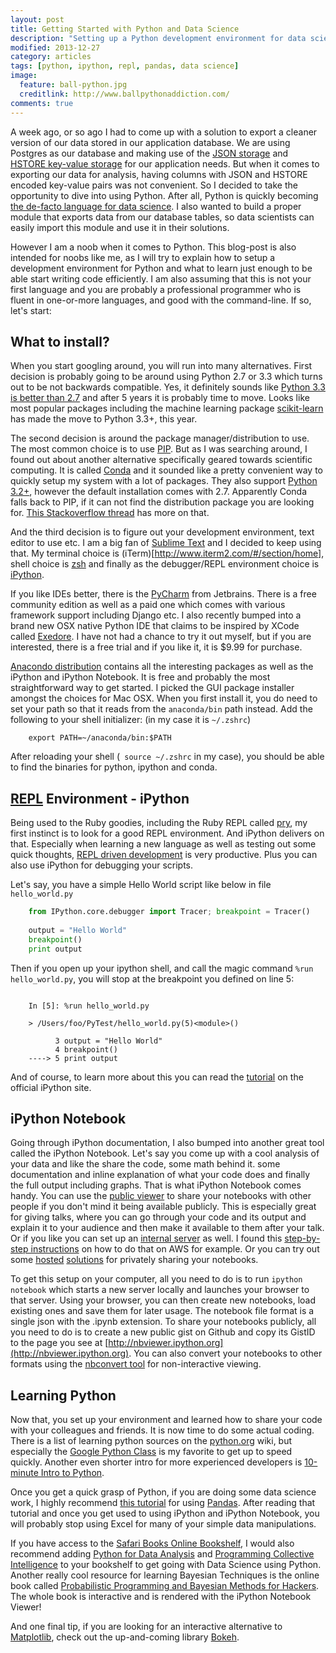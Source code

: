 ```yaml
---
layout: post
title: Getting Started with Python and Data Science
description: "Setting up a Python development environment for data science work."
modified: 2013-12-27
category: articles
tags: [python, ipython, repl, pandas, data science]
image:
  feature: ball-python.jpg
  creditlink: http://www.ballpythonaddiction.com/
comments: true  
---
```


A week ago, or so ago I had to come up with a solution to export a cleaner version of our data stored in our application database. We are using Postgres as our database and making use of the [JSON storage](http://clarkdave.net/2013/06/what-can-you-do-with-postgresql-and-json/) and [HSTORE key-value storage](http://www.postgresql.org/docs/9.0/static/hstore.html) for our application needs. But when it comes to exporting our data for analysis, having columns with JSON and HSTORE encoded key-value pairs was not convenient. So I decided to take the opportunity to dive into using Python. After all, Python is quickly becoming [the de-facto language for data science](http://www.r-bloggers.com/the-homogenization-of-scientific-computing-or-why-python-is-steadily-eating-other-languages-lunch/). I also wanted to build a proper module that exports data from our database tables, so data scientists can easily import this module and use it in their solutions.

However I am a noob when it comes to Python. This blog-post is also intended for noobs like me, as I will try to explain how to setup a development environment for Python and what to learn just enough to be able start writing code efficiently. I am also assuming that this is not your first language and you are probably a professional programmer who is fluent in one-or-more languages, and good with the command-line. If so, let's start:

## What to install?

When you start googling around, you will run into many alternatives. First decision is probably going to be around using Python 2.7 or 3.3 which turns out to be not backwards compatible. Yes, it definitely sounds like [Python 3.3 is better than 2.7](https://speakerdeck.com/pyconslides/python-3-dot-3-trust-me-its-better-than-python-2-dot-7-by-dr-brett-cannon) and after 5 years it is probably time to move. Looks like most popular packages including the machine learning package [scikit-learn](https://github.com/scikit-learn/scikit-learn/commit/22dbecccff5b856d1db0c97310f542fbc5df4f64) has made the move to Python 3.3+, this year. 

The second decision is around the package manager/distribution to use. The most common choice is to use [PIP](https://pip.readthedocs.org/en/latest/). But as I was searching around, I found out about another alternative specifically geared towards scientific computing. It is called [Conda](http://www.continuum.io/blog/conda) and it sounded like a pretty convenient way to quickly setup my system with a lot of packages. They also support [Python 3.2+](http://continuum.io/blog/anaconda-python-3), however the default installation comes with 2.7. Apparently Conda falls back to PIP, if it can not find the distribution package you are looking for. [This Stackoverflow thread](http://stackoverflow.com/questions/18640305/how-to-keep-track-of-pip-installed-packages-in-an-anaconda-conda-env) has more on that.

And the third decision is to figure out your development environment, text editor to use etc. I am a big fan of [Sublime Text](http://www.sublimetext.com/3) and I decided to keep using that. My terminal choice is (iTerm)[http://www.iterm2.com/#/section/home], shell choice is [zsh](https://github.com/robbyrussell/oh-my-zsh) and finally as the debugger/REPL environment choice is [iPython](http://ipython.org/). 

If you like IDEs better, there is the [PyCharm](http://www.jetbrains.com/pycharm/) from Jetbrains. There is a free community edition as well as a paid one which comes with various framework support including Django etc. I also recently bumped into a brand new OSX native Python IDE that claims to be inspired by XCode called [Exedore](http://celestialteapot.com/exedore/). I have not had a chance to try it out myself, but if you are interested, there is a free trial and if you like it, it is $9.99 for purchase.

[Anacondo distribution](http://continuum.io/downloads) contains all the interesting packages as well as the iPython and iPython Notebook. It is free and probably the most straightforward way to get started. I picked the GUI package installer amongst the choices for Mac OSX. When you first install it, you do need to set your path so that it reads from the ```anaconda/bin``` path instead. Add the following to your shell initializer: (in my case it is ```~/.zshrc```)

```
    export PATH=~/anaconda/bin:$PATH
```

After reloading your shell (``` source ~/.zshrc``` in my case), you should be able to find the binaries for python, ipython and conda.

## [REPL](http://en.wikipedia.org/wiki/Read%E2%80%93eval%E2%80%93print_loop) Environment - iPython

Being used to the Ruby goodies, including the Ruby REPL called [pry](http://pryrepl.org/), my first instinct is to look for a good REPL environment. And iPython delivers on that. Especially when learning a new language as well as testing out some quick thoughts, [REPL driven development](https://speakerdeck.com/conradirwin/repl-driven-development-with-pry) is very productive. Plus you can also use iPython for debugging your scripts.

Let's say, you have a simple Hello World script like below in file ```hello_world.py```

```python
    from IPython.core.debugger import Tracer; breakpoint = Tracer()
    
    output = "Hello World"
    breakpoint()
    print output
```

Then if you open up your ipython shell, and call the magic command ```%run hello_world.py```, you will stop at the breakpoint you defined on line 5:

```

    In [5]: %run hello_world.py

    > /Users/foo/PyTest/hello_world.py(5)<module>()

          3 output = "Hello World"
          4 breakpoint()
    ----> 5 print output

```

And of course, to learn more about this you can read the [tutorial](http://ipython.org/ipython-doc/dev/interactive/tutorial.html) on the official iPython site.

## iPython Notebook

Going through iPython documentation, I also bumped into another great tool called the iPython Notebook. Let's say you come up with a cool analysis of your data and like the share the code, some math behind it. some documentation and inline explanation of what your code does and finally the full output including graphs. That is what iPython Notebook comes handy. You can use the [public viewer](http://nbviewer.ipython.org/) to share your notebooks with other people if you don't mind it being available publicly. This is especially great for giving talks, where you can go through your code and its output and explain it to your audience and then make it available to them after your talk. Or if you like you can set up an [internal server](http://nbviewer.ipython.org/github/Unidata/tds-python-workshop/blob/master/ipython-notebook-server.ipynb) as well. I found this [step-by-step instructions](https://gist.github.com/iamatypeofwalrus/5183133) on how to do that on AWS for example. Or you can try out some [hosted](http://www.continuum.io/wakari) [solutions](http://www.picloud.com/) for privately sharing your notebooks.

To get this setup on your computer, all you need to do is to run ``` ipython notebook ``` which starts a new server locally and launches your browser to that server. Using your browser, you can then create new notebooks, load existing ones and save them for later usage. The notebook file format is a single json with the .ipynb extension. To share your notebooks publicly, all you need to do is to create a new public gist on Github and copy its GistID to the page you see at [http://nbviewer.ipython.org](http://nbviewer.ipython.org). You can also convert your notebooks to other formats using the [nbconvert tool](http://ipython.org/ipython-doc/stable/interactive/nbconvert.html#nbconvert) for non-interactive viewing.

## Learning Python

Now that, you set up your environment and learned how to share your code with your colleagues and friends. It is now time to do some actual coding. There is a list of learning python sources on the [python.org](https://wiki.python.org/moin/BeginnersGuide/Programmers) wiki, but especially the [Google Python Class](https://developers.google.com/edu/python/) is my favorite to get up to speed quickly. Another even shorter intro for more experienced developers is [10-minute Intro to Python](http://www.stavros.io/tutorials/python/).

Once you get a quick grasp of Python, if you are doing some data science work, I highly recommend [this tutorial](http://www.gregreda.com/2013/10/26/intro-to-pandas-data-structures/) for using [Pandas](http://pandas.pydata.org/). After reading that tutorial and once you get used to using iPython and iPython Notebook, you will probably stop using Excel for many of your simple data manipulations.  

If you have access to the [Safari Books Online Bookshelf](https://ssl.safaribooksonline.com/trial), I would also recommend adding [Python for Data Analysis](http://shop.oreilly.com/product/0636920023784.do) and [Programming Collective Intelligence](http://shop.oreilly.com/product/9780596529321.do) to your bookshelf to get going with Data Science using Python. Another really cool resource for learning Bayesian Techniques is the online book called [Probabilistic Programming and Bayesian Methods for Hackers](http://nbviewer.ipython.org/github/CamDavidsonPilon/Probabilistic-Programming-and-Bayesian-Methods-for-Hackers/blob/master/Prologue/Prologue.ipynb). The whole book is interactive and is rendered with the iPython Notebook Viewer!

And one final tip, if you are looking for an interactive alternative to [Matplotlib](http://matplotlib.org/), check out the up-and-coming library [Bokeh](http://bokeh.pydata.org/).


